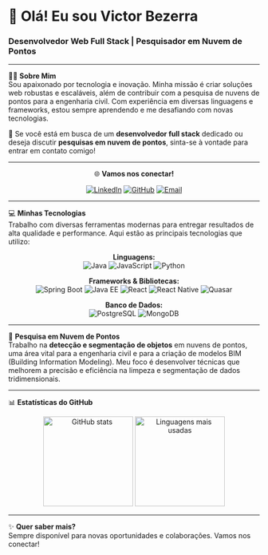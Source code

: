 # 👋 Olá! Eu sou Victor Bezerra

### Desenvolvedor Web Full Stack | Pesquisador em Nuvem de Pontos

---

👨‍💻 **Sobre Mim**  
Sou apaixonado por tecnologia e inovação. Minha missão é criar soluções web robustas e escaláveis, além de contribuir com a pesquisa de nuvens de pontos para a engenharia civil. Com experiência em diversas linguagens e frameworks, estou sempre aprendendo e me desafiando com novas tecnologias.

💬 Se você está em busca de um **desenvolvedor full stack** dedicado ou deseja discutir **pesquisas em nuvem de pontos**, sinta-se à vontade para entrar em contato comigo!

---

<div align="center">

🌐 **Vamos nos conectar!**  

[![LinkedIn](https://img.shields.io/badge/LinkedIn-0A66C2?style=for-the-badge&logo=linkedin&logoColor=white)](https://www.linkedin.com/in/victorbzerra) 
[![GitHub](https://img.shields.io/badge/GitHub-171515?style=for-the-badge&logo=github&logoColor=white)](https://github.com/victorbzrra) 
[![Email](https://img.shields.io/badge/Email-EA4335?style=for-the-badge&logo=gmail&logoColor=white)](mailto:victorbzrra@icloud.com)

</div>

---

💻 **Minhas Tecnologias**  
Trabalho com diversas ferramentas modernas para entregar resultados de alta qualidade e performance. Aqui estão as principais tecnologias que utilizo:

<div align="center">

**Linguagens:**  
![Java](https://img.shields.io/badge/Java-ED8B00?style=for-the-badge&logo=java&logoColor=white) 
![JavaScript](https://img.shields.io/badge/JavaScript-323330?style=for-the-badge&logo=javascript&logoColor=F7DF1E) 
![Python](https://img.shields.io/badge/Python-3776AB?style=for-the-badge&logo=python&logoColor=white)

**Frameworks & Bibliotecas:**  
![Spring Boot](https://img.shields.io/badge/Spring_Boot-6DB33F?style=for-the-badge&logo=spring-boot&logoColor=white) 
![Java EE](https://img.shields.io/badge/Java_EE-007396?style=for-the-badge&logo=java&logoColor=white) 
![React](https://img.shields.io/badge/React-20232A?style=for-the-badge&logo=react&logoColor=61DAFB) 
![React Native](https://img.shields.io/badge/React_Native-20232A?style=for-the-badge&logo=react&logoColor=61DAFB) 
![Quasar](https://img.shields.io/badge/Quasar-1976D2?style=for-the-badge&logo=quasar&logoColor=white) 

**Banco de Dados:**  
![PostgreSQL](https://img.shields.io/badge/PostgreSQL-316192?style=for-the-badge&logo=postgresql&logoColor=white) 
![MongoDB](https://img.shields.io/badge/MongoDB-47A248?style=for-the-badge&logo=mongodb&logoColor=white)

</div>

---

🔬 **Pesquisa em Nuvem de Pontos**  
Trabalho na **detecção e segmentação de objetos** em nuvens de pontos, uma área vital para a engenharia civil e para a criação de modelos BIM (Building Information Modeling). Meu foco é desenvolver técnicas que melhorem a precisão e eficiência na limpeza e segmentação de dados tridimensionais.

---

📊 **Estatísticas do GitHub**

<div align="center">
  <img height="180em" src="https://github-readme-stats.vercel.app/api?username=victorbzrra&show_icons=true&theme=tokyonight" alt="GitHub stats" />
  <img height="180em" src="https://github-readme-stats.vercel.app/api/top-langs/?username=victorbzrra&layout=compact&theme=tokyonight" alt="Linguagens mais usadas" />
</div>

---

✨ **Quer saber mais?**  
Sempre disponível para novas oportunidades e colaborações. Vamos nos conectar!
